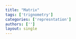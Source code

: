 ```yaml
---
title: "Matrix"
tags: ['trignometry']
categories: ['represntation']
authors: ['']
layout: single
---
```

